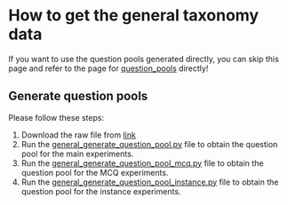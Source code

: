 # How to get the general taxonomy data
If you want to use the question pools generated directly, you can skip this page and refer to the page for [question_pools](https://github.com/ysunbp/TaxoGlimpse/tree/main/question_pools) directly!
## Generate question pools
Please follow these steps: <br>
1. Download the raw file from [link](https://github.com/schemaorg/schemaorg/blob/main/data/releases/26.0/schemaorg-current-http-types.csv)
2. Run the [general_generate_question_pool.py](./scripts/general_generate_question_pool.py) file to obtain the question pool for the main experiments.
3. Run the [general_generate_question_pool_mcq.py](./scripts/general_generate_question_pool_mcq.py) file to obtain the question pool for the MCQ experiments.
4. Run the [general_generate_question_pool_instance.py](./scripts/general_generate_question_pool_instance.py) file to obtain the question pool for the instance experiments.
